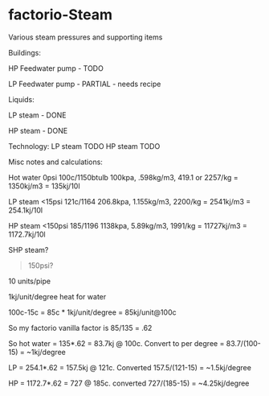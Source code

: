 factorio-Steam
==============

Various steam pressures and supporting items

Buildings:

HP Feedwater pump - TODO

LP Feedwater pump - PARTIAL - needs recipe

Liquids:

LP steam - DONE

HP steam - DONE

Technology:
LP steam TODO
HP steam TODO

Misc notes and calculations:

Hot water
0psi 100c/1150btulb		100kpa, .598kg/m3, 419.1 or 2257/kg = 1350kj/m3 = 135kj/10l

LP steam
<15psi 121c/1164		206.8kpa, 1.155kg/m3, 2200/kg = 2541kj/m3 = 254.1kj/10l

HP steam
<150psi 185/1196		1138kpa, 5.89kg/m3, 1991/kg = 11727kj/m3 = 1172.7kj/10l

SHP steam?
>150psi?

10 units/pipe

1kj/unit/degree heat for water

100c-15c = 85c * 1kj/unit/degree = 85kj/unit@100c

So my factorio vanilla factor is 85/135 = .62

So hot water = 135*.62 = 83.7kj @ 100c. Convert to per degree = 83.7/(100-15) = ~1kj/degree

LP = 254.1*.62 = 157.5kj @ 121c. Converted 157.5/(121-15) = ~1.5kj/degree

HP = 1172.7*.62 = 727 @ 185c. converted 727/(185-15) = ~4.25kj/degree
